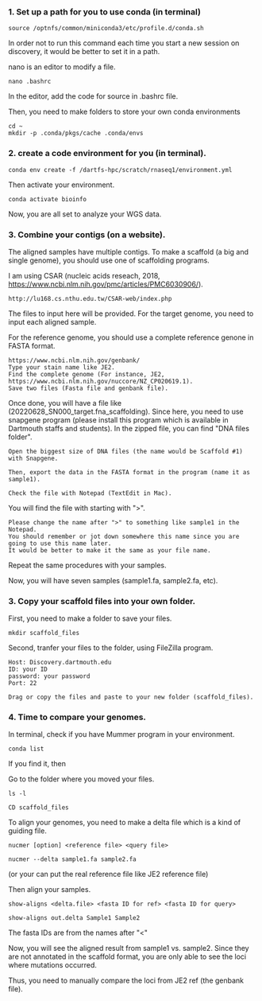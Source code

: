 ### 1. Set up a path for you to use conda (in terminal)
```
source /optnfs/common/miniconda3/etc/profile.d/conda.sh
```

In order not to run this command each time you start a new session on discovery, it would be better to set it in a path.

nano is an editor to modify a file.
```
nano .bashrc
```
In the editor, add the code for source in .bashrc file.

Then, you need to make folders to store your own conda environments

```
cd ~
mkdir -p .conda/pkgs/cache .conda/envs
```

### 2. create a code environment for you (in terminal).
```
conda env create -f /dartfs-hpc/scratch/rnaseq1/environment.yml
```
Then activate your environment.
```
conda activate bioinfo
```

Now, you are all set to analyze your WGS data.

### 3. Combine your contigs (on a website).
The aligned samples have multiple contigs. To make a scaffold (a big and single genome), you should use one of scaffolding programs.

I am using CSAR (nucleic acids reseach, 2018, https://www.ncbi.nlm.nih.gov/pmc/articles/PMC6030906/).

```
http://lu168.cs.nthu.edu.tw/CSAR-web/index.php
```
The files to input here will be provided.
For the target genome, you need to input each aligned sample.

For the reference genome, you should use a complete reference genone in FASTA format.
```
https://www.ncbi.nlm.nih.gov/genbank/
Type your stain name like JE2.
Find the complete genome (For instance, JE2, https://www.ncbi.nlm.nih.gov/nuccore/NZ_CP020619.1).
Save two files (Fasta file and genbank file).

```

Once done, you will have a file like (20220628_SN000_target.fna_scaffolding).
Since here, you need to use snapgene program (please install this program which is available in Dartmouth staffs and students).
In the zipped file, you can find "DNA files folder".

```
Open the biggest size of DNA files (the name would be Scaffold #1) with Snapgene.
```

```
Then, export the data in the FASTA format in the program (name it as sample1).
```

```
Check the file with Notepad (TextEdit in Mac).
```

You will find the file with starting with ">".
```
Please change the name after ">" to something like sample1 in the Notepad.
You should remember or jot down somewhere this name since you are going to use this name later.
It would be better to make it the same as your file name.
```

Repeat the same procedures with your samples.


Now, you will have seven samples (sample1.fa, sample2.fa, etc).


### 3. Copy your scaffold files into your own folder.
First, you need to make a folder to save your files.
```
mkdir scaffold_files
```

Second, tranfer your files to the folder, using FileZilla program.
```
Host: Discovery.dartmouth.edu
ID: your ID
password: your password
Port: 22

Drag or copy the files and paste to your new folder (scaffold_files).

```

### 4. Time to compare your genomes.

In terminal, check if you have Mummer program in your environment.

```
conda list
```

If you find it, then

Go to the folder where you moved your files.

```
ls -l

CD scaffold_files
```

To align your genomes, you need to make a delta file which is a kind of guiding file.

```
nucmer [option] <reference file> <query file>

nucmer --delta sample1.fa sample2.fa

```
(or your can put the real reference file like JE2 reference file) 

Then align your samples.

```
show-aligns <delta.file> <fasta ID for ref> <fasta ID for query>

show-aligns out.delta Sample1 Sample2
```

The fasta IDs are from the names after "<"


Now, you will see the aligned result from sample1 vs. sample2.
Since they are not annotated in the scaffold format, you are only able to see the loci where mutations occurred.

Thus, you need to manually compare the loci from JE2 ref (the genbank file).







